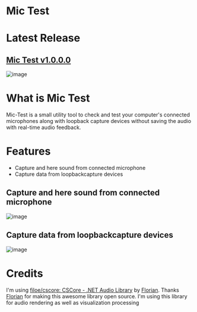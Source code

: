 # Mic Test

# Latest Release
## [Mic Test v1.0.0.0](https://github.com/sajeebchandan/MicTest/releases/latest)

![image](https://user-images.githubusercontent.com/34353160/87855828-ae6fba80-c93c-11ea-9398-ca0c2e1507d5.png)

# What is Mic Test
Mic-Test is a small utility tool to check and test your computer's connected microphones along with loopback capture devices without saving the audio with real-time audio feedback.

# Features
* Capture and here sound from connected microphone
* Capture data from loopbackcapture devices

## Capture and here sound from connected microphone
![image](https://user-images.githubusercontent.com/34353160/87855843-ce9f7980-c93c-11ea-854e-c9d65cf42ebd.png)

## Capture data from loopbackcapture devices
![image](https://user-images.githubusercontent.com/34353160/87855864-f5f64680-c93c-11ea-9c28-0d5a3ebe0c89.png)

# Credits
I'm using [filoe/cscore: CSCore - .NET Audio Library](https://github.com/filoe/cscore) by [Florian](https://github.com/filoe).
Thanks [Florian](https://github.com/filoe) for making this awesome library open source.
I'm using this library for audio rendering as well as visualization processing

